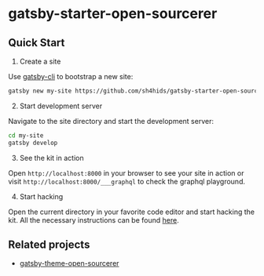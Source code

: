 # gatsby-starter-open-sourcerer

## Quick Start

1. Create a site

Use [gatsby-cli](https://www.gatsbyjs.com/docs/tutorial/part-0/#gatsby-cli) to bootstrap a new site:

```bash
gatsby new my-site https://github.com/sh4hids/gatsby-starter-open-sourcerer
```

2. Start development server

Navigate to the site directory and start the development server:

```bash
cd my-site
gatsby develop
```

3. See the kit in action

Open `http://localhost:8000` in your browser to see your site in action or visit `http://localhost:8000/___graphql` to check the graphql playground.

4. Start hacking

Open the current directory in your favorite code editor and start hacking the kit. All the necessary instructions can be found [here](https://github.com/sh4hids/gatsby-theme-open-sourcerer#readme).


## Related projects

- [gatsby-theme-open-sourcerer](https://github.com/sh4hids/gatsby-theme-open-sourcerer)